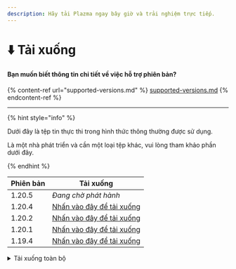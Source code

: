 ```yaml
---
description: Hãy tải Plazma ngay bây giờ và trải nghiệm trực tiếp.
---
```


# ⬇️ Tải xuống

#### Bạn muốn biết thông tin chi tiết về việc hỗ trợ phiên bản?

{% content-ref url="supported-versions.md" %}
[supported-versions.md](supported-versions.md)
{% endcontent-ref %}

***

{% hint style="info" %}

Dưới đây là tệp tin thực thi trong hình thức thông thường được sử dụng.

Là một nhà phát triển và cần một loại tệp khác, vui lòng tham khảo phần dưới đây.

{% endhint %}

<table data-view="cards">
    <thead>
        <tr>
            <th>Phiên bản</th>
            <th>Tải xuống</th>
        </tr>
    </thead>
    <tbody>
        <tr>
            <td>1.20.5</td>
            <td><em>Đang chờ phát hành</em></td>
        </tr>
        <tr>
            <td>1.20.4</td>
            <td><a href="https://github.com/PlazmaMC/Plazma/releases/download/build/1.20.4/latest/plazma-paperclip-1.20.4-R0.1-SNAPSHOT-reobf.jar">Nhấn vào đây để tải xuống</a></td>
        </tr>
        <tr>
            <td>1.20.2</td>
            <td><a href="https://github.com/PlazmaMC/Plazma/releases/download/build/1.20.2/latest/plazma-paperclip-1.20.2-R0.1-SNAPSHOT-reobf.jar">Nhấn vào đây để tải xuống</a></td>
        </tr>
        <tr>
            <td>1.20.1</td>
            <td><a href="https://github.com/PlazmaMC/Plazma/releases/download/build/1.20.1/latest/plazma-paperclip-1.20.1-R0.1-SNAPSHOT-reobf.jar">Nhấn vào đây để tải xuống</a></td>
        </tr>
        <tr>
            <td>1.19.4</td>
            <td><a href="https://github.com/PlazmaMC/Plazma/releases/download/build/1.19.4/latest/plazma-paperclip-1.19.4-R0.1-SNAPSHOT-reobf.jar">Nhấn vào đây để tải xuống</a></td>
        </tr>
    </tbody>
</table>

<details>
<summary>Tải xuống toàn bộ</summary>

| Phiên bản |                                [RP](#user-content-fn-1)[^1]                               |                                [MP](#user-content-fn-2)[^2]                                |                               [RB](#user-content-fn-3)[^3]                              |                               [MB](#user-content-fn-4)[^4]                               |
| :-------: | :-------------------------------------------------------------------------------------------------------------------------------------------: | :--------------------------------------------------------------------------------------------------------------------------------------------: | :-----------------------------------------------------------------------------------------------------------------------------------------: | :------------------------------------------------------------------------------------------------------------------------------------------: |
|   1.20.5  |                                                              _Đang chờ phát hành_                                                             |                                                              _Đang chờ phát hành_                                                              |                                                             _Đang chờ phát hành_                                                            |                                                             _Đang chờ phát hành_                                                             |
|   1.20.4  | [Nhấp để tải xuống](https://github.com/PlazmaMC/Plazma/releases/download/build/1.19.4/latest/plazma-paperclip-1.20.4-R0.1-SNAPSHOT-reobf.jar) | [Nhấp để tải xuống](https://github.com/PlazmaMC/Plazma/releases/download/build/1.19.4/latest/plazma-paperclip-1.20.4-R0.1-SNAPSHOT-mojmap.jar) | [Nhấp để tải xuống](https://github.com/PlazmaMC/Plazma/releases/download/build/1.19.4/latest/plazma-bundler-1.20.4-R0.1-SNAPSHOT-reobf.jar) | [Nhấp để tải xuống](https://github.com/PlazmaMC/Plazma/releases/download/build/1.19.4/latest/plazma-bundler-1.20.4-R0.1-SNAPSHOT-mojmap.jar) |
|   1.20.2  | [Nhấp để tải xuống](https://github.com/PlazmaMC/Plazma/releases/download/build/1.19.4/latest/plazma-paperclip-1.20.2-R0.1-SNAPSHOT-reobf.jar) | [Nhấp để tải xuống](https://github.com/PlazmaMC/Plazma/releases/download/build/1.19.4/latest/plazma-paperclip-1.20.2-R0.1-SNAPSHOT-mojmap.jar) | [Nhấp để tải xuống](https://github.com/PlazmaMC/Plazma/releases/download/build/1.19.4/latest/plazma-bundler-1.20.2-R0.1-SNAPSHOT-reobf.jar) | [Nhấp để tải xuống](https://github.com/PlazmaMC/Plazma/releases/download/build/1.19.4/latest/plazma-bundler-1.20.2-R0.1-SNAPSHOT-mojmap.jar) |
|   1.20.1  | [Nhấp để tải xuống](https://github.com/PlazmaMC/Plazma/releases/download/build/1.19.4/latest/plazma-paperclip-1.20.1-R0.1-SNAPSHOT-reobf.jar) | [Nhấp để tải xuống](https://github.com/PlazmaMC/Plazma/releases/download/build/1.19.4/latest/plazma-paperclip-1.20.1-R0.1-SNAPSHOT-mojmap.jar) | [Nhấp để tải xuống](https://github.com/PlazmaMC/Plazma/releases/download/build/1.19.4/latest/plazma-bundler-1.20.1-R0.1-SNAPSHOT-reobf.jar) | [Nhấp để tải xuống](https://github.com/PlazmaMC/Plazma/releases/download/build/1.19.4/latest/plazma-bundler-1.20.1-R0.1-SNAPSHOT-mojmap.jar) |
|   1.19.4  | [Nhấp để tải xuống](https://github.com/PlazmaMC/Plazma/releases/download/build/1.19.4/latest/plazma-paperclip-1.19.4-R0.1-SNAPSHOT-reobf.jar) | [Nhấp để tải xuống](https://github.com/PlazmaMC/Plazma/releases/download/build/1.19.4/latest/plazma-paperclip-1.19.4-R0.1-SNAPSHOT-mojmap.jar) | [Nhấp để tải xuống](https://github.com/PlazmaMC/Plazma/releases/download/build/1.19.4/latest/plazma-bundler-1.19.4-R0.1-SNAPSHOT-reobf.jar) | [Nhấp để tải xuống](https://github.com/PlazmaMC/Plazma/releases/download/build/1.19.4/latest/plazma-bundler-1.19.4-R0.1-SNAPSHOT-mojmap.jar) |

</details>

